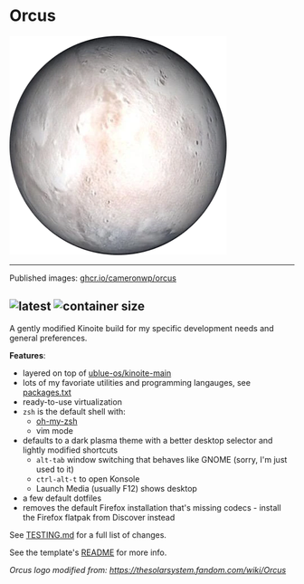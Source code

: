 # Orcus

![Orcus](system_files/usr/share/pixmaps/orcus.png)

---

Published images: [ghcr.io/cameronwp/orcus](https://github.com/cameronwp/Orcus/pkgs/container/orcus)

![latest](https://ghcr-badge.egpl.dev/cameronwp/orcus/tags?color=%2344cc11&ignore=sha256*&n=1&label=latest&trim=)&nbsp;![container size](https://ghcr-badge.egpl.dev/cameronwp/orcus/size?color=%2344cc11&tag=latest&label=image+size&trim=)
---

A gently modified Kinoite build for my specific development needs and general preferences.

**Features**:
* layered on top of [ublue-os/kinoite-main](https://github.com/ublue-os/main/pkgs/container/kinoite-main)
* lots of my favoriate utilities and programming langauges, see [packages.txt](build_files/packages.txt)
* ready-to-use virtualization
* `zsh` is the default shell with:
  - [oh-my-zsh](https://github.com/ohmyzsh/ohmyzsh)
  - vim mode
* defaults to a dark plasma theme with a better desktop selector and lightly modified shortcuts
  - `alt-tab` window switching that behaves like GNOME (sorry, I'm just used to it)
  - `ctrl-alt-t` to open Konsole
  - Launch Media (usually F12) shows desktop
* a few default dotfiles
* removes the default Firefox installation that's missing codecs - install the Firefox flatpak from Discover instead

See [TESTING.md](TESTING.md) for a full list of changes.

See the template's [README](docs/README.md) for more info.

*Orcus logo modified from: https://thesolarsystem.fandom.com/wiki/Orcus*
